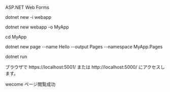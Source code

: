ASP.NET Web Forms

dotnet new -i webapp

dotnet new webapp -o MyApp

cd MyApp

dotnet new page --name Hello --output Pages --namespace MyApp.Pages

dotnet run

ブラウザで https://localhost:5001/ または http://localhost:5000/ にアクセスします。

wecome ページ閲覧成功
